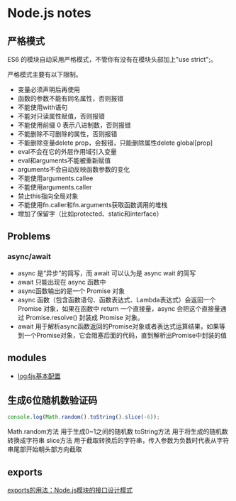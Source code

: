 # Node.js notes

## 严格模式

ES6 的模块自动采用严格模式，不管你有没有在模块头部加上"use strict";。

严格模式主要有以下限制。

- 变量必须声明后再使用
- 函数的参数不能有同名属性，否则报错
- 不能使用with语句
- 不能对只读属性赋值，否则报错
- 不能使用前缀 0 表示八进制数，否则报错
- 不能删除不可删除的属性，否则报错
- 不能删除变量delete prop，会报错，只能删除属性delete global[prop]
- eval不会在它的外层作用域引入变量
- eval和arguments不能被重新赋值
- arguments不会自动反映函数参数的变化
- 不能使用arguments.callee
- 不能使用arguments.caller
- 禁止this指向全局对象
- 不能使用fn.caller和fn.arguments获取函数调用的堆栈
- 增加了保留字（比如protected、static和interface）

## Problems

### async/await

- async 是“异步”的简写，而 await 可以认为是 async wait 的简写
- await 只能出现在 async 函数中
- async函数输出的是一个 Promise 对象
- async 函数（包含函数语句、函数表达式、Lambda表达式）会返回一个 Promise 对象，如果在函数中 return 一个直接量，async 会把这个直接量通过 Promise.resolve() 封装成 Promise 对象。
- await 用于解析async函数返回的Promise对象或者表达式运算结果，如果等到一个Promise对象，它会阻塞后面的代码，直到解析出Promise中封装的值

## modules

- [log4js基本配置](https://www.shenyujie.cc/2018/05/25/log4js-basic/)

## 生成6位随机数验证码

```js
console.log(Math.random().toString().slice(-6));
```

Math.random方法 用于生成0~1之间的随机数
toString方法 用于将生成的随机数转换成字符串
slice方法 用于截取转换后的字符串，传入参数为负数时代表从字符串尾部开始朝头部方向截取

## exports

[exports的用法：Node.js模块的接口设计模式](https://gywbd.github.io/posts/2014/11/using-exports-nodejs-interface-design-pattern.html)
